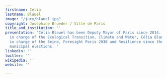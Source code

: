 ```yaml
---
firstname: Célia
lastname: Blauel
image: "/jury/blauel.jpg"
copyright: Joséphine Brueder / Ville de Paris
title_and_institution: ''
presentation: 'Célia Blauel has been Deputy Mayor of Paris since 2014. After a mandate
  in charge of the Ecological Transition, Climate and Water, Célia Blauel has been
  in charge of the Seine, Foresight Paris 2030 and Resilience since the June 2020
  municipal elections. '
linkedin: ''
twitter: ''
wikipedia: ''
website: ''

---
```

